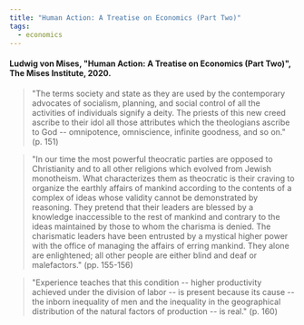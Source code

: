 ```yaml
---
title: "Human Action: A Treatise on Economics (Part Two)"
tags:
  - economics
---
```


#### Ludwig von Mises, "Human Action: A Treatise on Economics (Part Two)", The Mises Institute, 2020.

> "The terms society and state as they are used by the contemporary advocates of socialism, planning, and social control of all the activities of individuals signify a deity. The priests of this new creed ascribe to their idol all those attributes which the theologians ascribe to God -- omnipotence, omniscience, infinite goodness, and so on." (p. 151)

> "In our time the most powerful theocratic parties are opposed to Christianity and to all other religions which evolved from Jewish monotheism. What characterizes them as theocratic is their craving to organize the earthly affairs of mankind according to the contents of a complex of ideas whose validity cannot be demonstrated by reasoning. They pretend that their leaders are blessed by a knowledge inaccessible to the rest of mankind and contrary to the ideas maintained by those to whom the charisma is denied. The charismatic leaders have been entrusted by a mystical higher power with the office of managing the affairs of erring mankind. They alone are enlightened; all other people are either blind and deaf or malefactors." (pp. 155-156)

> "Experience teaches that this condition -- higher productivity achieved under the division of labor -- is present because its cause -- the inborn inequality of men and the inequality in the geographical distribution of the natural factors of production -- is real." (p. 160)
